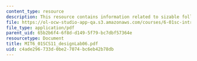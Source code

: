 ```yaml
---
content_type: resource
description: This resource contains information related to sizable following.
file: https://ol-ocw-studio-app-qa.s3.amazonaws.com/courses/6-01sc-introduction-to-electrical-engineering-and-computer-science-i-spring-2011/c4ade296733d0be27074bc6eb42b78db_MIT6_01SCS11_designLab06.pdf
file_type: application/pdf
parent_uid: 65b2b6f4-6f8d-d149-5f79-bc7dbf57364e
resourcetype: Document
title: MIT6_01SCS11_designLab06.pdf
uid: c4ade296-733d-0be2-7074-bc6eb42b78db
---
```

